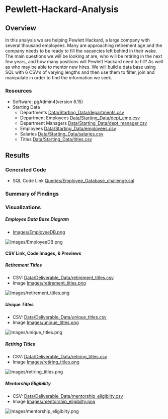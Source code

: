 # Pewlett-Hackard-Analysis

## Overview
In this analysis we are helping Pewlett Hackard, a large company with several thousand employees. Many are approaching retirement age and the company needs to be ready to fill the vacancies left behind in their wake. The main questions we will be looking at are, who will be retiring in the next few years, and how many positions will Pewlett Hackard need to fill? As well as who may be able to mentor new hires. We will build a data base using SQL with 6 CSV’s of varying lengths and then use them to filter, join and manipulate in order to find the information we seek.

### Resources

- Software: pgAdmin4(version 6.15)
- Starting Data
    - Departments [Data/Starting_Data/departments.csv](Data/Starting_Data/departments.csv)
    - Department Employees [Data/Starting_Data/dept_emp.csv](Data/Starting_Data/dept_emp.csv)
    - Department Managers [Data/Starting_Data/dept_manager.csv](Data/Starting_Data/dept_manager.csv)
    - Employees [Data/Starting_Data/employees.csv](Data/Starting_Data/employees.csv)
    - Salaries [Data/Starting_Data/salaries.csv](Data/Starting_Data/salaries.csv)
    - Titles [Data/Starting_Data/titles.csv](Data/Starting_Data/titles.csv)


## Results

### Generated Code 

- SQL Code Link [Queries/Employee_Database_challenge.sql](Queries/Employee_Database_challenge.sql)

### Summary of Findings 



### Visualizations

##### Employee Data Base Diagram  
- [Images/EmployeeDB.png](Images/EmployeeDB.png)

![Images/EmployeeDB.png](Images/EmployeeDB.png)

#### CSV Link, Code Images, & Previews

##### Retirement Titles
- CSV: [Data/Deliverable_Data/retirement_titles.csv](Data/Deliverable_Data/retirement_titles.csv)
- Image [Images/retirement_titles.png](Images/retirement_titles.png) 

![Images/retirement_titles.png](Images/retirement_titles.png)


##### Unique Titles
- CSV: [Data/Deliverable_Data/unique_titles.csv](Data/Deliverable_Data/unique_titles.csv)
- Image [Images/unique_titles.png](Images/unique_titles.png)

![Images/unique_titles.png](Images/unique_titles.png)


##### Retiring Titles
- CSV: [Data/Deliverable_Data/retiring_titles.csv](Data/Deliverable_Data/retiring_titles.csv) 
- Image [Images/retiring_titles.png](Images/retiring_titles.png)

![Images/retiring_titles.png](Images/retiring_titles.png)

##### Mentorship Eligibility  
- CSV: [Data/Deliverable_Data/mentorship_eligibilty.csv](Data/Deliverable_Data/mentorship_eligibilty.csv)
- Image [Images/mentorship_eligibilty.png](Images/mentorship_eligibilty.png)

![Images/mentorship_eligibilty.png](Images/mentorship_eligibilty.png)

